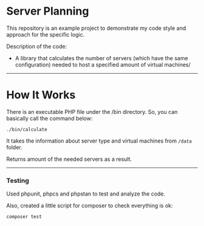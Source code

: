 # Server Planning

This repository is an example project to demonstrate my code style and approach for the specific logic.

Description of the code:
 - A library that calculates the number of servers (which have the same configuration) needed to host a specified amount of virtual machines/
 
---

# How It Works

There is an executable PHP file under the /bin directory. So, you can basically call the command below:

`./bin/calculate`

It takes the information about server type and virtual machines from `/data` folder.

Returns amount of the needed servers as a result.

---

### Testing

Used phpunit, phpcs and phpstan to test and analyze the code.

Also, created a little script for composer to check everything is ok:

`composer test`